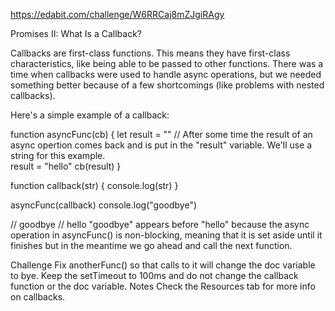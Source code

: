 https://edabit.com/challenge/W6RRCaj8mZJgiRAgy

Promises II: What Is a Callback?

Callbacks are first-class functions. This means they have first-class characteristics, like being able to be passed to other functions. There was a time when callbacks were used to handle async operations, but we needed something better because of a few shortcomings (like problems with nested callbacks).

Here's a simple example of a callback:

function asyncFunc(cb) {
  let result = ""
  // After some time the result of an async opertion comes back and is put in the "result" variable.  We'll use a string for this example.   
  result = "hello"
  cb(result)
}

function callback(str) {
  console.log(str)
}

asyncFunc(callback)
console.log("goodbye")

// goodbye
// hello
"goodbye" appears before "hello" because the async operation in asyncFunc() is non-blocking, meaning that it is set aside until it finishes but in the meantime we go ahead and call the next function.

Challenge
Fix anotherFunc() so that calls to it will change the doc variable to bye.
Keep the setTimeout to 100ms and do not change the callback function or the doc variable.
Notes
Check the Resources tab for more info on callbacks.